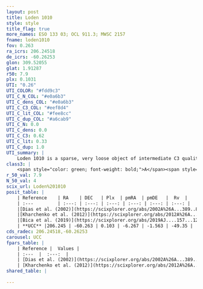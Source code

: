 ```yaml
---
layout: post
title: Loden 1010
style: style
title_flag: true
more_names: ESO 133 03; OCL 911.3; MWSC 2157
fname: loden1010
fov: 0.263
ra_icrs: 206.24518
de_icrs: -60.26253
glon: 309.52055
glat: 1.91287
r50: 7.9
plx: 0.1031
UTI: "0.26"
UTI_COLOR: "#fdd9c3"
UTI_C_N_COL: "#e0a6b3"
UTI_C_dens_COL: "#e0a6b3"
UTI_C_C3_COL: "#eef8d4"
UTI_C_lit_COL: "#fee8cc"
UTI_C_dup_COL: "#a6cab9"
UTI_C_N: 0.0
UTI_C_dens: 0.0
UTI_C_C3: 0.62
UTI_C_lit: 0.33
UTI_C_dup: 1.0
UTI_summary: |
    Loden 1010 is a sparse, very loose object of intermediate C3 quality. It is poorly studied in the literature, with no articles listed in the last 6 years.<br><br><span style="color: #99180f; font-weight: bold;">Warning: </span>contains less than 25 stars with <i>P>0.5</i> estimated.
class3: |
    <span style="color: green; font-weight: bold;">A</span><span style="color: red; font-weight: bold;">C</span>
r_50_val: 7.9
N_50_val: 4
scix_url: Loden%201010
posit_table: |
    | Reference    | RA    | DEC   | Plx  | pmRA  | pmDE   |  Rv  |
    | :---         | :---: | :---: | :---: | :---: | :---: | :---: |
    |[Dias et al. (2002)](https://scixplorer.org/abs/2002A%26A...389..871D) | 206.2 | -60.283 | -- | -9.49 | 0.47 | -18.69 |
    |[Kharchenko et al. (2012)](https://scixplorer.org/abs/2012A%26A...543A.156K) | 206.273 | -60.23 | -- | -8.9 | -0.1 | -- |
    |[Bica et al. (2019)](https://scixplorer.org/abs/2019AJ....157...12B) | 206.239 | -60.295 | -- | -- | -- | -- |
    | **UCC** |206.245 | -60.263 | 0.103 | -6.267 | -1.563 | -49.35 | 
cds_radec: 206.24518,-60.26253
carousel: UCC
fpars_table: |
    | Reference |  Values |
    | :---  |  :---:  |
    | [Dias et al. (2002)](https://scixplorer.org/abs/2002A%26A...389..871D) | `E(B-V)=0.2, Dist=700.0, Age=8.69` |
    | [Kharchenko et al. (2012)](https://scixplorer.org/abs/2012A%26A...543A.156K) | `e_bv=0.2, distance=949, log_age=8.825` |
shared_table: |
    
---
```

